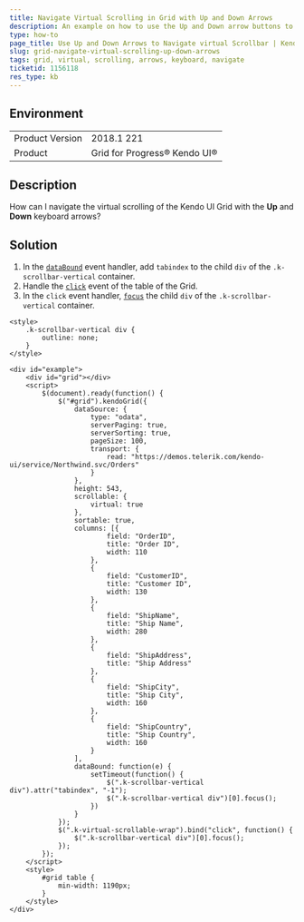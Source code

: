 ```yaml
---
title: Navigate Virtual Scrolling in Grid with Up and Down Arrows
description: An example on how to use the Up and Down arrow buttons to navigate a Kendo UI Grid with its virtual scrolling enabled.
type: how-to
page_title: Use Up and Down Arrows to Navigate virtual Scrollbar | Kendo UI Grid for jQuery
slug: grid-navigate-virtual-scrolling-up-down-arrows
tags: grid, virtual, scrolling, arrows, keyboard, navigate
ticketid: 1156118
res_type: kb
---
```


## Environment

<table>
	<tr>
		<td>Product Version</td>
		<td>2018.1 221</td>
	</tr>
	<tr>
		<td>Product</td>
		<td>Grid for Progress® Kendo UI®</td>
	</tr>
</table>

## Description

How can I navigate the virtual scrolling of the Kendo UI Grid with the **Up** and **Down** keyboard arrows?

## Solution

1. In the [`dataBound`](https://docs.telerik.com/kendo-ui/api/javascript/ui/grid/events/databound) event handler, add `tabindex` to the child `div` of the `.k-scrollbar-vertical` container.
1. Handle the [`click`](https://api.jquery.com/click/) event of the table of the Grid.
1. In the `click` event handler, [`focus`](https://api.jquery.com/focus/) the child `div` of the `.k-scrollbar-vertical` container.

```dojo
<style>
	.k-scrollbar-vertical div {
		outline: none;
	}
</style>

<div id="example">
	<div id="grid"></div>
	<script>
		$(document).ready(function() {
			$("#grid").kendoGrid({
				dataSource: {
					type: "odata",
					serverPaging: true,
					serverSorting: true,
					pageSize: 100,
					transport: {
						read: "https://demos.telerik.com/kendo-ui/service/Northwind.svc/Orders"
					}
				},
				height: 543,
				scrollable: {
					virtual: true
				},
				sortable: true,
				columns: [{
						field: "OrderID",
						title: "Order ID",
						width: 110
					},
					{
						field: "CustomerID",
						title: "Customer ID",
						width: 130
					},
					{
						field: "ShipName",
						title: "Ship Name",
						width: 280
					},
					{
						field: "ShipAddress",
						title: "Ship Address"
					},
					{
						field: "ShipCity",
						title: "Ship City",
						width: 160
					},
					{
						field: "ShipCountry",
						title: "Ship Country",
						width: 160
					}
				],
				dataBound: function(e) {
					setTimeout(function() {
						$(".k-scrollbar-vertical div").attr("tabindex", "-1");
						$(".k-scrollbar-vertical div")[0].focus();
					})
				}
			});
			$(".k-virtual-scrollable-wrap").bind("click", function() {
				$(".k-scrollbar-vertical div")[0].focus();
			});
		});
	</script>
	<style>
		#grid table {
			min-width: 1190px;
		}
	</style>
</div>
```
